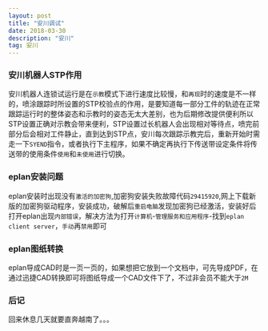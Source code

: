 ```yaml
---
layout: post
title: "安川调试"
date: 2018-03-30
description: "安川"
tag: 安川
---
```

### 安川机器人STP作用
安川机器人连锁试运行是在`示教`模式下进行速度比较慢，和`再现`时的速度是不一样的，喷涂跟踪时所设置的STP校验点的作用，是要知道每一部分工件的轨迹在正常跟踪运行时的整体姿态和示教时的姿态无太大差别，也为后期修改提供便利所以STP设置正确对示教会带来便利，STP设置过长机器人会出现相对等待点，喷完前部分后会相对工件静止，直到达到STP点，安川每次跟踪示教完后，重新开始时需走一下`SYEND`指令，或者执行下主程序，如果不确定再执行下传送带设定条件将传送带的使用条件`使用`和`未使用`进行切换。
### eplan安装问题
eplan安装时出现没有`激活的加密狗`,加密狗安装失败故障代码`29415920`,网上下载新版的加密狗驱动程序，安装成功，破解后`重启电脑`发现加密狗已经激活，安装好后打开eplan出现`内部错误`，解决方法为打开`计算机`-`管理服务和应用程序`-找到`eplan client server`，`手动`再`禁用`即可
### eplan图纸转换
eplan导成CAD时是一页一页的，如果想把它放到一个文档中，可先导成PDF，在通过迅捷CAD转换即可将图纸导成一个CAD文件下了，不过非会员不能大于`2M`
### 后记
回来休息几天就要直奔越南了。。。

